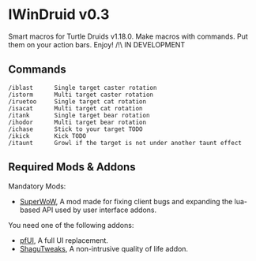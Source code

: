 # IWinDruid v0.3

Smart macros for Turtle Druids v1.18.0. Make macros with commands. Put them on your action bars. Enjoy!
/!\ IN DEVELOPMENT

## Commands

    /iblast      Single target caster rotation
    /istorm      Multi target caster rotation
    /iruetoo     Single target cat rotation
    /isacat      Multi target cat rotation
    /itank       Single target bear rotation
    /ihodor      Multi target bear rotation
    /ichase      Stick to your target TODO
    /ikick       Kick TODO
    /itaunt      Growl if the target is not under another taunt effect

## Required Mods & Addons
Mandatory Mods:
* [SuperWoW](https://github.com/balakethelock/SuperWoW/), A mod made for fixing client bugs and expanding the lua-based API used by user interface addons.

You need one of the following addons:
* [pfUI](https://shagu.org/pfUI/), A full UI replacement.
* [ShaguTweaks](https://shagu.org/ShaguTweaks/), A non-intrusive quality of life addon.